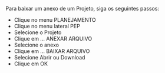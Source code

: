 Para baixar um anexo de um Projeto, siga os seguintes passos:

* Clique no menu PLANEJAMENTO
* Clique no menu lateral PEP
* Selecione o Projeto
* Clique em ... ANEXAR ARQUIVO
* Selecione o anexo
* Clique em ... BAIXAR ARQUIVO
* Selecione Abrir ou Download
* Clique em OK